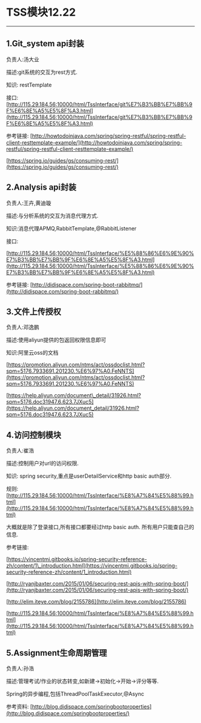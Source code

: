 # TSS模块12.22

---

## 1.Git\_system api封装

负责人:汤大业

描述:git系统的交互为rest方式.

知识: restTemplate

接口: [http://115.29.184.56:10000/html/TssInterface/git%E7%B3%BB%E7%BB%9F%E6%8E%A5%E5%8F%A3.html](http://115.29.184.56:10000/html/TssInterface/git%E7%B3%BB%E7%BB%9F%E6%8E%A5%E5%8F%A3.html)

参考链接: [http://howtodoinjava.com/spring/spring-restful/spring-restful-client-resttemplate-example/](http://howtodoinjava.com/spring/spring-restful/spring-restful-client-resttemplate-example/)

[https://spring.io/guides/gs/consuming-rest/](https://spring.io/guides/gs/consuming-rest/)

## 2.Analysis api封装

负责人:王卉,黄迪璇

描述:与分析系统的交互为消息代理方式.

知识:消息代理APMQ,RabbitTemplate,@RabbitListener

接口:

[http://115.29.184.56:10000/html/TssInterface/%E5%88%86%E6%9E%90%E7%B3%BB%E7%BB%9F%E6%8E%A5%E5%8F%A3.html](http://115.29.184.56:10000/html/TssInterface/%E5%88%86%E6%9E%90%E7%B3%BB%E7%BB%9F%E6%8E%A5%E5%8F%A3.html)

参考链接: [http://didispace.com/spring-boot-rabbitmq/](http://didispace.com/spring-boot-rabbitmq/)

## 3.文件上传授权

负责人:邓逸鹏

描述:使用aliyun提供的包返回权限信息即可

知识:阿里云oss的文档

[https://promotion.aliyun.com/ntms/act/ossdoclist.html?spm=5176.7933691.201230.%E6%97%A0.FeNNTS](https://promotion.aliyun.com/ntms/act/ossdoclist.html?spm=5176.7933691.201230.%E6%97%A0.FeNNTS)

[https://help.aliyun.com/document\_detail/31926.html?spm=5176.doc31947.6.623.7JXuc5](https://help.aliyun.com/document_detail/31926.html?spm=5176.doc31947.6.623.7JXuc5)

## 4.访问控制模块

负责人:崔浩

描述:控制用户对url的访问权限.

知识: spring security,重点是userDetailService和http basic auth部分.

规则: [http://115.29.184.56:10000/html/TssInterface/%E8%A7%84%E5%88%99.html](http://115.29.184.56:10000/html/TssInterface/%E8%A7%84%E5%88%99.html)

大概就是除了登录接口,所有接口都要经过http basic auth. 所有用户只能查自己的信息.

参考链接:

[https://vincentmi.gitbooks.io/spring-security-reference-zh/content/1\_introduction.html](https://vincentmi.gitbooks.io/spring-security-reference-zh/content/1_introduction.html)

[http://ryanjbaxter.com/2015/01/06/securing-rest-apis-with-spring-boot/](http://ryanjbaxter.com/2015/01/06/securing-rest-apis-with-spring-boot/)

[http://elim.iteye.com/blog/2155786](http://elim.iteye.com/blog/2155786)

[http://115.29.184.56:10000/html/TssInterface/%E8%A7%84%E5%88%99.html](http://115.29.184.56:10000/html/TssInterface/%E8%A7%84%E5%88%99.html)

## 5.Assignment生命周期管理

负责人:孙浩

描述:管理考试/作业的状态转变,如新建-&gt;初始化-&gt;开始-&gt;评分等等.

Spring的异步编程,包括ThreadPoolTaskExecutor,@Async

参考资料: [http://blog.didispace.com/springbootproperties](http://blog.didispace.com/springbootproperties/)

